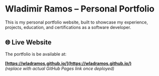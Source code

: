 # Wladimir Ramos – Personal Portfolio

This is my personal portfolio website, built to showcase my experience, projects, education, and certifications as a software developer.

## 🌐 Live Website

The portfolio is be available at:

**[https://wladramos.github.io/](https://wladramos.github.io/)**  
*(replace with actual GitHub Pages link once deployed)*
